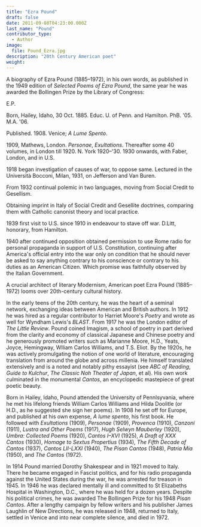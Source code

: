 ```yaml
---
title: "Ezra Pound"
draft: false
date: 2011-09-08T04:23:00.000Z
last_name: "Pound"
contributor_type:
  - Author
image:
  file: Pound_Ezra.jpg
description: "20th Century American poet"
weight:
---
```


A biography of Ezra Pound (1885–1972), in his own words, as published in the 1949 edition of _Selected Poems of Ezra Pound_, the same year he was awarded the Bollingen Prize by the Library of Congress:

E.P.

Born, Hailey, Idaho, 30 Oct. 1885.
Educ. U. of Penn. and Hamilton. PhB. '05. M.A. '06.

Published. 1908. Venice; _A Lume Spento_.

1909, Mathews, London. _Personae_, _Exultations_.
Thereafter some 40 volumes, in London till 1920.
N. York 1920–'30.
1930 onwards, with Faber, London, and in U.S.

1918 began investigation of causes of war, to oppose same. Lectured in the Università Bocconi, Milan, 1931, on Jefferson and Van Buren.

From 1932 continual polemic in two languages, moving from Social Credit to Gesellism.

Obtaining imprint in Italy of Social Credit and Gesellite doctrines, comparing them with Catholic canonist theory and local practice.

1939 first visit to U.S. since 1910 in endeavour to stave off war. D.Litt, honorary, from Hamilton.

1940 after continued opposition obtained permission to use Rome radio for personal propaganda in support of U.S. Constitution, continuing after America's official entry into the war only on condition that he should never be asked to say anything contrary to his conscience or contrary to his duties as an American Citizen. Which promise was faithfully observed by the Italian Government.

A crucial architect of literary Modernism, American poet Ezra Pound (1885–1972) looms over 20th-century cultural history.

In the early teens of the 20th century, he was the heart of a seminal network, exchanging ideas between American and British authors. In 1912 he was hired as a regular contributor to Harriet Moore's _Poetry_ and wrote as well for Wyndham Lewis's _BLAST_. From 1917 he was the London editor of _The Little Review_. Pound coined Imagism, a school of poetry in part derived from the clarity and economy of classical Japanese and Chinese poetry and he generously promoted writers such as Marianne Moore, H.D., Yeats, Joyce, Hemingway, Wlliam Carlos Williams, and T.S. Eliot. By the 1920s, he was actively promulgating the notion of one world of literature, encouraging translation from around the globe and across millenia. He himself translated extensively and is a noted and notably pithy essayist (see _ABC of Reading_, _Guide to Kulchur_, _The Classic_ _Noh Theater of Japan_, et al). His own work culminated in the monumental _Cantos_, an encyclopedic mastepiece of great poetic beauty.

Born in Hailey, Idaho, Pound attended the University of Pennlsyvania, where he met his lifelong friends William Carlos Williams and Hilda Doolitle (or H.D., as he suggested she sign her poems). In 1908 he set off for Europe, and published at his own expense, _A lume spento_, his first book. He followed with _Exultations_ (1909), _Personae_ (1909), _Provenca_ (1910), _Canzoni_ (1911), _Lustra and Other Poems_ (1917), _Hugh Selwyn Mauberley_ (1920), _Umbra: Collected Poems_ (1920), _Cantos I–XVI_ (1925), _A Draft of XXX Cantos_ (1930), _Homage to Sextus Propertius_ (1934), _The Fifth Decade of Cantos_ (1937), _Cantos LII-LXXI_ (1940), _The Pisan Cantos_ (1948), _Patria Mia_ (1950), and _The Cantos_ (1972).

In 1914 Pound married Dorothy Shakespear and in 1921 moved to Italy. There he became engaged in Fascist politics, and for his radio propaganda against the United States during the war, he was arrested for treason in 1945. In 1946 he was declared mentally ill and committed to St Elizabeths Hospital in Washington, D.C., where he was held for a dozen years. Despite his political crimes, he was awarded The Bollingen Prize for his 1948 _Pisan Cantos_. After a lengthy campaign by fellow writers and his publisher James Laughlin of New Directions, he was released in 1948, returned to Italy, settled in Venice and into near complete silence, and died in 1972.

